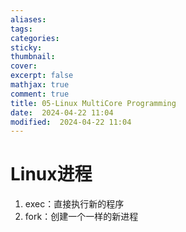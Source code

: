 ```yaml
---
aliases: 
tags: 
categories:
sticky:
thumbnail:
cover: 
excerpt: false
mathjax: true
comment: true
title: 05-Linux MultiCore Programming
date:  2024-04-22 11:04
modified:  2024-04-22 11:04
---
```


# Linux进程

1. exec：直接执行新的程序
2. fork：创建一个一样的新进程



